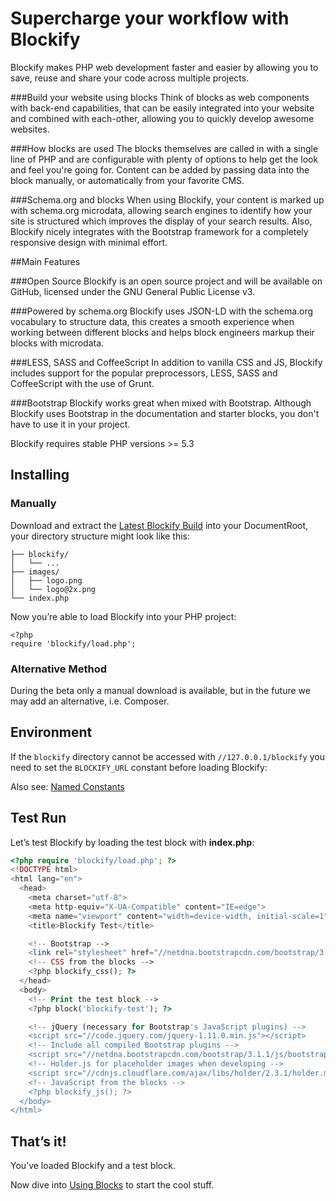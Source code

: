 Supercharge your workflow with Blockify
========

Blockify makes PHP web development faster and easier by allowing you to save, reuse and share your code across multiple projects.

###Build your website using blocks
Think of blocks as web components with back-end capabilities, that can be easily integrated into your website and combined with each-other, allowing you to quickly develop awesome websites.

###How blocks are used
The blocks themselves are called in with a single line of PHP and are configurable with plenty of options to help get the look and feel you're going for. Content can be added by passing data into the block manually, or automatically from your favorite CMS.

###Schema.org and blocks
When using Blockify, your content is marked up with schema.org microdata, allowing search engines to identify how your site is structured which improves the display of your search results. Also, Blockify nicely integrates with the Bootstrap framework for a completely responsive design with minimal effort.

##Main Features

###Open Source
Blockify is an open source project and will be available on GitHub, licensed under the GNU General Public License v3.

###Powered by schema.org
Blockify uses JSON-LD with the schema.org vocabulary to structure data, this creates a smooth experience when working between different blocks and helps block engineers markup their blocks with microdata.

###LESS, SASS and CoffeeScript
In addition to vanilla CSS and JS, Blockify includes support for the popular preprocessors, LESS, SASS and CoffeeScript with the use of Grunt.

###Bootstrap
Blockify works great when mixed with Bootstrap. Although Blockify uses Bootstrap in the documentation and starter blocks, you don't have to use it in your project.

Blockify requires stable PHP versions &gt;= 5.3

## Installing

### Manually

Download and extract the [Latest Blockify Build](https://github.com/blockify/blockify/releases/download/0.1.2/blockify-0.1.2.zip) into your DocumentRoot, your&nbsp;directory structure might&nbsp;look like this:

```DocumentRoot/
├── blockify/
│   └── ...
├── images/
│   ├── logo.png
│   └── logo@2x.png
└── index.php
```


Now you’re able to load Blockify into your PHP project:

```
<?php
require 'blockify/load.php';
```
### Alternative Method

During the beta only a manual download is available, but in the future we may add an alternative, i.e. Composer.

## Environment

If the `blockify` directory cannot be accessed with `//127.0.0.1/blockify` you need to set&nbsp;the `BLOCKIFY_URL` constant before loading&nbsp;Blockify:

Also see: [Named Constants](http://blockify.co/api/named-constants/ "Named Constants")

## Test Run

Let’s test Blockify by loading the test block with **index.php**:
```php
<?php require 'blockify/load.php'; ?>
<!DOCTYPE html>
<html lang="en">
  <head>
    <meta charset="utf-8">
    <meta http-equiv="X-UA-Compatible" content="IE=edge">
    <meta name="viewport" content="width=device-width, initial-scale=1">
    <title>Blockify Test</title>

    <!-- Bootstrap -->
    <link rel="stylesheet" href="//netdna.bootstrapcdn.com/bootstrap/3.1.1/css/bootstrap.min.css">
    <!-- CSS from the blocks -->
    <?php blockify_css(); ?>
  </head>
  <body>
    <!-- Print the test block -->
    <?php block('blockify-test'); ?>

    <!-- jQuery (necessary for Bootstrap's JavaScript plugins) -->
    <script src="//code.jquery.com/jquery-1.11.0.min.js"></script>
    <!-- Include all compiled Bootstrap plugins -->
    <script src="//netdna.bootstrapcdn.com/bootstrap/3.1.1/js/bootstrap.min.js"></script>
    <!-- Holder.js for placeholder images when developing -->
    <script src="//cdnjs.cloudflare.com/ajax/libs/holder/2.3.1/holder.min.js"></script>
    <!-- JavaScript from the blocks -->
    <?php blockify_js(); ?>
  </body>
</html>
```

## That’s it!

You’ve loaded Blockify and a test block.

Now dive into [Using Blocks](http://blockify.co/documentation/using-blocks/ "Using Blocks") to start the cool stuff.
